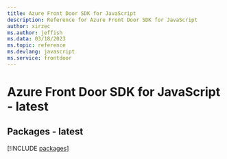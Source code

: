 ```yaml
---
title: Azure Front Door SDK for JavaScript
description: Reference for Azure Front Door SDK for JavaScript
author: xirzec
ms.author: jeffish
ms.data: 03/18/2023
ms.topic: reference
ms.devlang: javascript
ms.service: frontdoor
---
```

# Azure Front Door SDK for JavaScript - latest
## Packages - latest
[!INCLUDE [packages](front-door-index.md)]
